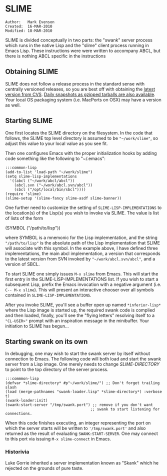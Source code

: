 SLIME
=====

    Author:   Mark Evenson 
    Created:  16-MAR-2010
    Modified: 18-MAR-2010

SLIME is divided conceptually in two parts: the "swank" server process
which runs in the native Lisp and the "slime" client process running
in Emacs Lisp.  These instructions were were written to accompany
ABCL, but there is nothing ABCL specific in the instructions

## Obtaining SLIME

SLIME does not follow a release process in the standard sense with
centrally versioned releases, so you are best off with obtaining the
[latest version from CVS][1]. [Daily snapshots as gzipped tarballs are also available][2].
Your local OS packaging system (i.e. MacPorts on OSX) may have a
version as well.

[1]: http://common-lisp.net/project/slime/#downloading
[2]: http://common-lisp.net/project/slime/snapshots/slime-current.tgz

## Starting SLIME

One first locates the SLIME directory on the filesystem.  In the code
that follows, the SLIME top level directory is assumed to be
`"~/work/slime"`, so adjust this value to your local value as you see
fit.

Then one configures Emacs with the proper initialization hooks by
adding code something like the following to "~/.emacs":

    :::common-lisp
    (add-to-list 'load-path "~/work/slime")
    (setq slime-lisp-implementations 
      '((abcl ("~/work/abcl/abcl"))
        (abcl.svn ("~/work/abcl.svn/abcl"))
        (sbcl ("/opt/local/bin/sbcl"))))
    (require 'slime)
    (slime-setup '(slime-fancy slime-asdf slime-banner))

One further need to customize the setting of
`SLIME-LISP-IMPLEMENTATIONS` to the location(s) of the Lisp(s) you wish to
invoke via SLIME.  The value is list of lists of the form

   (SYMBOL ("/path/to/lisp"))

where SYMBOL is a mnemonic for the Lisp implementation, and the string
`"/path/to/lisp"` is the absolute path of the Lisp implementation that
SLIME will associate with this symbol.  In the example above, I have
defined three implementations, the main abcl implementation, a version
that corresponds to the latest version from SVN invoked by
`"~/work/abcl.svn/abcl"`, and a version of SBCL.

To start SLIME one simply issues `M-x slime` from Emacs.  This will
start the first entry in the SLIME-LISP-IMPLEMENTATIONS list.  If you
wish to start a subsequent Lisp, prefix the Emacs invocation with a
negative argument (i.e. `C-- M-x slime`).  This will present an
interactive chooser over all symbols contained in
`SLIME-LISP-IMPLEMENTATIONS`.

After you invoke SLIME, you'll see a buffer open up named
`*inferior-lisp*` where the Lisp image is started up, the required swank
code is complied and then loaded, finally, you'll see the "flying
letters" resolving itself to a `"CL-USER>"` prompt with an inspiration
message in the minibuffer.  Your initiation to SLIME has begun...


## Starting swank on its own

In debugging, one may wish to start the swank server by itself without
connection to Emacs.  The following code will both load and start the swank server
from a Lisp image.  One merely needs to change *SLIME-DIRECTORY* to
point to the top directory of the server process.

    :::commmon-lisp
    (defvar *slime-directory* #p"~/work/slime/") ;; Don't forget trailing slash
    (load (merge-pathnames "swank-loader.lisp" *slime-directory*) :verbose t)
    (swank-loader:init)
    (swank:start-server "/tmp/swank.port") ;; remove if you don't want
                                          ;; swank to start listening for connections.

When this code finishes executing, an integer representing the port on
which the server starts will be written to `'/tmp/swank.port'` and also
returned as the result of evaluating `SWANK:START-SERVER`.  One may
connect to this port via issuing `M-x slime-connect` in Emacs.


### Historivia

Luke Gorrie inherited a server implementation known as "Skank" which
he rejected on the grounds of pure taste.

